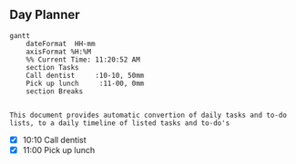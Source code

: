 ## Day Planner
```mermaid
gantt
    dateFormat  HH-mm
    axisFormat %H:%M
    %% Current Time: 11:20:52 AM
    section Tasks
    Call dentist     :10-10, 50mm
    Pick up lunch     :11-00, 0mm
    section Breaks

```

```ad-help

This document provides automatic convertion of daily tasks and to-do lists, to a daily timeline of listed tasks and to-do's

```


- [x] 10:10 Call dentist
- [x] 11:00 Pick up lunch